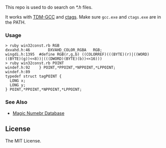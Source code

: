 This repo is used to do search on _*.h_ files.

It works with [TDM-GCC](http://tdm-gcc.tdragon.net/) and [ctags](http://ctags.sourceforge.net/). Make sure `gcc.exe` and `ctags.exe` are in the PATH.

### Usage

    > ruby win32const.rb RGB
    dxvahd.h:46        DXVAHD_COLOR_RGBA   RGB;
    wingdi.h:1395  #define RGB(r,g,b) ((COLORREF)(((BYTE)(r)|((WORD)((BYTE)(g))<<8))|(((DWORD)(BYTE)(b))<<16)))
    > ruby win32const.rb POINT
    windef.h:92    } POINT,*PPOINT,*NPPOINT,*LPPOINT;
    windef.h:89
    typedef struct tagPOINT {
      LONG x;
      LONG y;
    } POINT,*PPOINT,*NPPOINT,*LPPOINT;

### See Also

- [Magic Numebr Database](https://magnumdb.com/)

## License

The MIT License.
